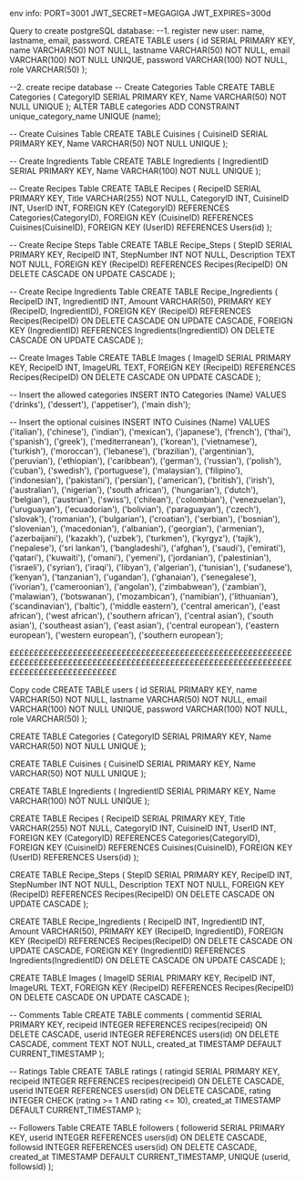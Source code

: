 env info:
PORT=3001
JWT_SECRET=MEGAGIGA
JWT_EXPIRES=300d

Query to create postgreSQL database:
--1. register new user: name, lastname, email, password.
CREATE TABLE users (
    id SERIAL PRIMARY KEY,
    name VARCHAR(50) NOT NULL,
    lastname VARCHAR(50) NOT NULL,
    email VARCHAR(100) NOT NULL UNIQUE,
    password VARCHAR(100) NOT NULL, 
    role VARCHAR(50)
);

--2. create recipe database
-- Create Categories Table
CREATE TABLE Categories (
    CategoryID SERIAL PRIMARY KEY,
    Name VARCHAR(50) NOT NULL UNIQUE
);
ALTER TABLE categories ADD CONSTRAINT unique_category_name UNIQUE (name);

-- Create Cuisines Table
CREATE TABLE Cuisines (
    CuisineID SERIAL PRIMARY KEY,
    Name VARCHAR(50) NOT NULL UNIQUE
);

-- Create Ingredients Table
CREATE TABLE Ingredients (
    IngredientID SERIAL PRIMARY KEY,
    Name VARCHAR(100) NOT NULL UNIQUE
);

-- Create Recipes Table
CREATE TABLE Recipes (
    RecipeID SERIAL PRIMARY KEY,
    Title VARCHAR(255) NOT NULL,
    CategoryID INT,
    CuisineID INT,
    UserID INT,
    FOREIGN KEY (CategoryID) REFERENCES Categories(CategoryID),
    FOREIGN KEY (CuisineID) REFERENCES Cuisines(CuisineID),
    FOREIGN KEY (UserID) REFERENCES Users(id)
);


-- Create Recipe Steps Table
CREATE TABLE Recipe_Steps (
    StepID SERIAL PRIMARY KEY,
    RecipeID INT,
    StepNumber INT NOT NULL,
    Description TEXT NOT NULL,
    FOREIGN KEY (RecipeID) REFERENCES Recipes(RecipeID) ON DELETE CASCADE ON UPDATE CASCADE
);

-- Create Recipe Ingredients Table
CREATE TABLE Recipe_Ingredients (
    RecipeID INT,
    IngredientID INT,
    Amount VARCHAR(50),
    PRIMARY KEY (RecipeID, IngredientID),
    FOREIGN KEY (RecipeID) REFERENCES Recipes(RecipeID) ON DELETE CASCADE ON UPDATE CASCADE,
    FOREIGN KEY (IngredientID) REFERENCES Ingredients(IngredientID) ON DELETE CASCADE ON UPDATE CASCADE
);

-- Create Images Table
CREATE TABLE Images (
    ImageID SERIAL PRIMARY KEY,
    RecipeID INT,
    ImageURL TEXT,
    FOREIGN KEY (RecipeID) REFERENCES Recipes(RecipeID) ON DELETE CASCADE ON UPDATE CASCADE
);

-- Insert the allowed categories
INSERT INTO Categories (Name) VALUES ('drinks'), ('dessert'), ('appetiser'), ('main dish');

-- Insert the optional cuisines
INSERT INTO Cuisines (Name)
VALUES 
('italian'),
('chinese'),
('indian'),
('mexican'),
('japanese'),
('french'),
('thai'),
('spanish'),
('greek'),
('mediterranean'),
('korean'),
('vietnamese'),
('turkish'),
('moroccan'),
('lebanese'),
('brazilian'),
('argentinian'),
('peruvian'),
('ethiopian'),
('caribbean'),
('german'),
('russian'),
('polish'),
('cuban'),
('swedish'),
('portuguese'),
('malaysian'),
('filipino'),
('indonesian'),
('pakistani'),
('persian'),
('american'),
('british'),
('irish'),
('australian'),
('nigerian'),
('south african'),
('hungarian'),
('dutch'),
('belgian'),
('austrian'),
('swiss'),
('chilean'),
('colombian'),
('venezuelan'),
('uruguayan'),
('ecuadorian'),
('bolivian'),
('paraguayan'),
('czech'),
('slovak'),
('romanian'),
('bulgarian'),
('croatian'),
('serbian'),
('bosnian'),
('slovenian'),
('macedonian'),
('albanian'),
('georgian'),
('armenian'),
('azerbaijani'),
('kazakh'),
('uzbek'),
('turkmen'),
('kyrgyz'),
('tajik'),
('nepalese'),
('sri lankan'),
('bangladeshi'),
('afghan'),
('saudi'),
('emirati'),
('qatari'),
('kuwaiti'),
('omani'),
('yemeni'),
('jordanian'),
('palestinian'),
('israeli'),
('syrian'),
('iraqi'),
('libyan'),
('algerian'),
('tunisian'),
('sudanese'),
('kenyan'),
('tanzanian'),
('ugandan'),
('ghanaian'),
('senegalese'),
('ivorian'),
('cameroonian'),
('angolan'),
('zimbabwean'),
('zambian'),
('malawian'),
('botswanan'),
('mozambican'),
('namibian'),
('lithuanian'),
('scandinavian'),
('baltic'),
('middle eastern'),
('central american'),
('east african'),
('west african'),
('southern african'),
('central asian'),
('south asian'),
('southeast asian'),
('east asian'),
('central european'),
('eastern european'),
('western european'),
('southern european');











££££££££££££££££££££££££££££££££££££££££££££££££££££££££££££££££££££££££££££££££££££££££££££££££££££££££££££££££££££££££££££££££££££££££££



Copy code
CREATE TABLE users (
    id SERIAL PRIMARY KEY,
    name VARCHAR(50) NOT NULL,
    lastname VARCHAR(50) NOT NULL,
    email VARCHAR(100) NOT NULL UNIQUE,
    password VARCHAR(100) NOT NULL,
    role VARCHAR(50)
);

CREATE TABLE Categories (
    CategoryID SERIAL PRIMARY KEY,
    Name VARCHAR(50) NOT NULL UNIQUE
);

CREATE TABLE Cuisines (
    CuisineID SERIAL PRIMARY KEY,
    Name VARCHAR(50) NOT NULL UNIQUE
);

CREATE TABLE Ingredients (
    IngredientID SERIAL PRIMARY KEY,
    Name VARCHAR(100) NOT NULL UNIQUE
);

CREATE TABLE Recipes (
    RecipeID SERIAL PRIMARY KEY,
    Title VARCHAR(255) NOT NULL,
    CategoryID INT,
    CuisineID INT,
    UserID INT,
    FOREIGN KEY (CategoryID) REFERENCES Categories(CategoryID),
    FOREIGN KEY (CuisineID) REFERENCES Cuisines(CuisineID),
    FOREIGN KEY (UserID) REFERENCES Users(id)
);

CREATE TABLE Recipe_Steps (
    StepID SERIAL PRIMARY KEY,
    RecipeID INT,
    StepNumber INT NOT NULL,
    Description TEXT NOT NULL,
    FOREIGN KEY (RecipeID) REFERENCES Recipes(RecipeID) ON DELETE CASCADE ON UPDATE CASCADE
);

CREATE TABLE Recipe_Ingredients (
    RecipeID INT,
    IngredientID INT,
    Amount VARCHAR(50),
    PRIMARY KEY (RecipeID, IngredientID),
    FOREIGN KEY (RecipeID) REFERENCES Recipes(RecipeID) ON DELETE CASCADE ON UPDATE CASCADE,
    FOREIGN KEY (IngredientID) REFERENCES Ingredients(IngredientID) ON DELETE CASCADE ON UPDATE CASCADE
);

CREATE TABLE Images (
    ImageID SERIAL PRIMARY KEY,
    RecipeID INT,
    ImageURL TEXT,
    FOREIGN KEY (RecipeID) REFERENCES Recipes(RecipeID) ON DELETE CASCADE ON UPDATE CASCADE
);

-- Comments Table
CREATE TABLE comments (
    commentid SERIAL PRIMARY KEY,
    recipeid INTEGER REFERENCES recipes(recipeid) ON DELETE CASCADE,
    userid INTEGER REFERENCES users(id) ON DELETE CASCADE,
    comment TEXT NOT NULL,
    created_at TIMESTAMP DEFAULT CURRENT_TIMESTAMP
);

-- Ratings Table
CREATE TABLE ratings (
    ratingid SERIAL PRIMARY KEY,
    recipeid INTEGER REFERENCES recipes(recipeid) ON DELETE CASCADE,
    userid INTEGER REFERENCES users(id) ON DELETE CASCADE,
    rating INTEGER CHECK (rating >= 1 AND rating <= 10),
    created_at TIMESTAMP DEFAULT CURRENT_TIMESTAMP
);

-- Followers Table
CREATE TABLE followers (
    followerid SERIAL PRIMARY KEY,
    userid INTEGER REFERENCES users(id) ON DELETE CASCADE,
    followsid INTEGER REFERENCES users(id) ON DELETE CASCADE,
    created_at TIMESTAMP DEFAULT CURRENT_TIMESTAMP,
    UNIQUE (userid, followsid)
);
